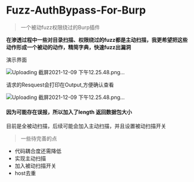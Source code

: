 # Fuzz-AuthBypass-For-Burp

> 一个被动fuzz权限绕过的Burp插件


**在渗透过程中一些对目录扫描、权限绕过的fuzz都是主动扫描，我更希望把这些动作形成一个被动的动作，精简字典，快速fuzz出漏洞**



演示界面

![Uploading 截屏2021-12-09 下午12.25.48.png…](http://tva4.sinaimg.cn/large/005Js7eGgy1gx7h43ccs3j327w1b2n2d.jpg)

请求的Resquest会打印在Output,方便确认查看

![Uploading 截屏2021-12-09 下午12.25.48.png…](http://tva1.sinaimg.cn/large/005Js7eGgy1gx7h8vk637j327m0vq7ns.jpg)


#### 因为可能存在误报，所以加入了length 返回数据包大小

目前是全被动扫描，后续可能会加入主动扫描，并且设置被动扫描开关

> 一些待完善的点

* 代码耦合度还需降低
* 实现主动扫描
* 加入被动扫描开关
* host去重


